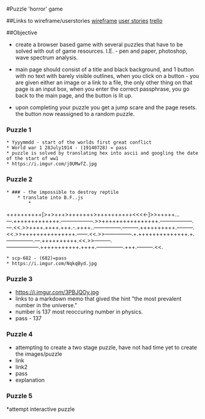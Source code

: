 #Puzzle 'horror' game

##Links to wireframe/userstories
[wireframe](https://wireframe.cc/laib3L)
[user stories](https://hackmd.io/s/ryNByOvsV)
[trello](https://trello.com/b/QbXh8Jgp/sei-unit-1-puzzle-game)




##Objective
* create a browser based game with several puzzles that have to be solved with out of game resources. I.E. - pen and paper, photoshop, wave spectrum analysis. 

* main page should consist of a title and black background, and 1 button with no text with barely visible outlines, when you click on a button - you are given either an image or a link to a file, the only other thing on that page is an input box, when you enter the correct passphrase, you go back to the main page, and the button is lit up. 

* upon completing your puzzle you get a jump scare and the page resets. the button now reassigned to a random puzzle. 

### Puzzle 1 
	* Yyyymmdd - start of the worlds first great conflict
	* World war 1 28July1914 - (19140728) = pass
	* puzzle is solved by translating hex into ascii and googling the date of the start of ww1 
    * https://i.imgur.com/j0UMwfZ.jpg
### Puzzle 2 
	* ### - the impossible to destroy reptile 
		* translate into B.F..js
			* 
++++++++++[>+>+++>+++++++>++++++++++<<<<-]>>+++++…—.+++++++++++++.——————.>>++++++++++++++++.——————.—.<<.>>++++.++++.+++.-.++++..—————.———.++++++++++.———.<<.>>+++++++++++++++.——.<<.>>—————.+.++++++++++++++.+.—————.—.++++++++++.<<.>>———.——————.+++++++++++.++++.—————.+++.———.<<.

	* scp-682 - (682)=pass
    * https://i.imgur.com/NqkqByd.jpg


### Puzzle 3
* https://i.imgur.com/3PBJQOy.jpg
* links to a markdown memo that gived the hint "the most prevalent number in the universe."
* number is 137 most reoccuring number in physics. 
* pass - 137

### Puzzle 4 
* attempting to create a two stage puzzle, have not had time yet to create the images/puzzle
* link
* link2 
* pass
* explanation

### Puzzle 5 
*attempt interactive puzzle 